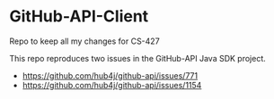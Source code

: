 # GitHub-API-Client
Repo to keep all my changes for CS-427

This repo reproduces two issues in the GitHub-API Java SDK project.

- https://github.com/hub4j/github-api/issues/771
- https://github.com/hub4j/github-api/issues/1154
